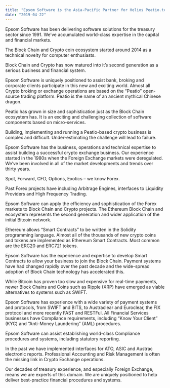 ```yaml
---
title: "Epsom Software is the Asia-Pacific Partner for Helios Peatio.tech"
date: "2019-04-22"
---
```

Epsom Software has been delivering software solutions for the treasury sector since 1991. We’ve accumulated world-class expertise in the capital and financial markets.

The Block Chain and Crypto coin ecosystem started around 2014 as a technical novelty for computer enthusiasts.

Block Chain and Crypto has now matured into it’s second generation as a serious business and financial system.

Epsom Software is uniquely positioned to assist bank, broking and corporate clients participate in this new and exciting world. Almost all Crypto broking or exchange operations are based on the “Peatio” open-source trading platform. Peatio is the name of an ancient mythical Chinese dragon.

Peatio has grown in size and sophistication just as the Block Chain ecosystem has. It is an exciting and challenging collection of software components based on micro-services.

Building, implementing and running a Peatio-based crypto business is complex and difficult. Under-estimating the challenge will lead to failure.

Epsom Software has the business, operations and technical expertise to assist building a successful crypto exchange business. Our experience started in the 1980s when the Foreign Exchange markets were deregulated. We’ve been involved in all of the market developments and trends over thirty years.

Spot, Forward, CFD, Options, Exotics – we know Forex.

Past Forex projects have including Arbitrage Engines, interfaces to Liquidity Providers and High Frequency Trading.

Epsom Software can apply the efficiency and sophistication of the Forex markets to Block Chain and Crypto projects. The Ethereum Block Chain and ecosystem represents the second generation and wider application of the initial Bitcoin network.

Ethereum allows “Smart Contracts” to be written in the Solidity programming language. Almost all of the thousands of new crypto coins and tokens are implemented as Ethereum Smart Contracts. Most common are the ERC20 and ERC721 tokens.

Epsom Software has the experience and expertise to develop Smart Contracts to allow your business to join the Block Chain. Payment systems have had changed rapidly over the past decade and the wide-spread adoption of Block Chain technology has accelerated this.

While Bitcoin has proven too slow and expensive for real-time payments, newer Block Chains and Coins such as Ripple (XRP) have emerged as viable alternatives to systems such as SWIFT.

Epsom Software has experience with a wide variety of payment systems and protocols, from SWIFT and BITS, to Austraclear and Euroclear, the FIX protocol and more recently FAST and RESTFul. All Financial Services businesses have Compliance requirements, including “Know Your Client” (KYC) and “Anti-Money Laundering” (AML) procedures.

Epsom Software can assist establishing world-class Compliance procedures and systems, including statutory reporting.

In the past we have implemented interfaces for ATO, ASIC and Austrac electronic reports. Professional Accounting and Risk Management is often the missing link in Crypto Exchange operations.

Our decades of treasury experience, and especially Foreign Exchange, means we are experts of this domain. We are uniquely positioned to help deliver best-practice financial procedures and systems.
